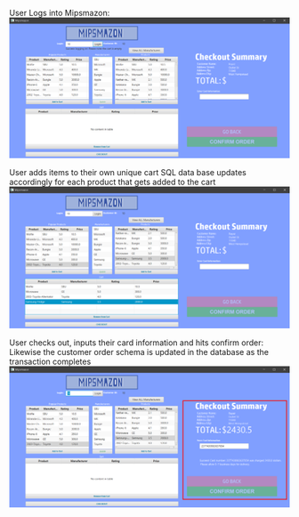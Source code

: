 User Logs into Mipsmazon:
![alt text](Mipsmazon-login.png "User logs into Mipsmazon")

User adds items to their own unique cart
SQL data base updates accordingly for each product that gets added to the cart
![alt text](Mipsmazon-AddToCart.png "User adds items to their cart")

User checks out, inputs their card information and hits confirm order:
Likewise the customer order schema is updated in the database as the transaction completes
![alt text](Mipsmazon-successful-transaction.png "User checks out, inputs their card information and hits confirm order")
